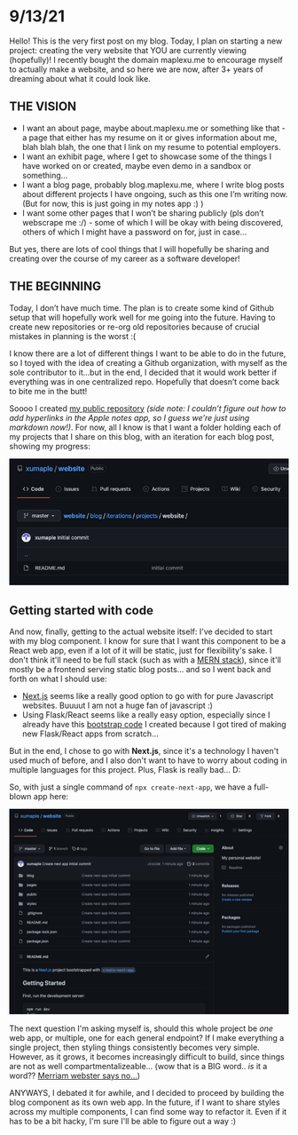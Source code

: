 
# 9/13/21

Hello! This is the very first post on my blog. Today, I plan on starting a new project: creating the very website that YOU are currently viewing (hopefully)! I recently bought the domain maplexu.me to encourage myself to actually make a website, and so here we are now, after 3+ years of dreaming about what it could look like.

## THE VISION

- I want an about page, maybe about.maplexu.me or something like that - a page that either has my resume on it or gives information about me, blah blah blah, the one that I link on my resume to potential employers.
- I want an exhibit page, where I get to showcase some of the things I have worked on or created, maybe even demo in a sandbox or something…
- I want a blog page, probably blog.maplexu.me, where I write blog posts about different projects I have ongoing, such as this one I’m writing now. (But for now, this is just going in my notes app :) )
- I want some other pages that I won’t be sharing publicly (pls don’t webscrape me :/) - some of which I will be okay with being discovered, others of which I might have a password on for, just in case…

But yes, there are lots of cool things that I will hopefully be sharing and creating over the course of my career as a software developer!

## THE BEGINNING

Today, I don’t have much time. The plan is to create some kind of Github setup that will hopefully work well for me going into the future. Having to create new repositories or re-org old repositories because of crucial mistakes in planning is the worst :(

I know there are a lot of different things I want to be able to do in the future, so I toyed with the idea of creating a Github organization, with myself as the sole contributor to it…but in the end, I decided that it would work better if everything was in one centralized repo. Hopefully that doesn’t come back to bite me in the butt!

Soooo I created [my public repository](https://github.com/xumaple/website) *(side note: I couldn’t figure out how to add hyperlinks in the Apple notes app, so I guess we’re just using markdown now!)*. For now, all I know is that I want a folder holding each of my projects that I share on this blog, with an iteration for each blog post, showing my progress:

![new repository](pictures/20210913-1.png)

## Getting started with code

And now, finally, getting to the actual website itself: I've decided to start with my blog component. I know for sure that I want this component to be a React web app, even if a lot of it will be static, just for flexibility's sake. I don't think it'll need to be full stack (such as with a [MERN stack](https://www.kenzie.academy/blog/mean-vs-mern-vs-mevn-stacks-whats-the-difference/)), since it'll mostly be a frontend serving static blog posts... and so I went back and forth on what I should use:

- [Next.js](nextjs.org) seems like a really good option to go with for pure Javascript websites. Buuuut I am not a huge fan of javascript :)
- Using Flask/React seems like a really easy option, especially since I already have this [bootstrap code](https://github.com/xumaple/create-web-app) I created because I got tired of making new Flask/React apps from scratch...

But in the end, I chose to go with **Next.js**, since it's a technology I haven't used much of before, and I also don't want to have to worry about coding in multiple languages for this project. Plus, Flask is really bad... D:

So, with just a single command of ```npx create-next-app```, we have a full-blown app here:

![next app](pictures/20210913-2.png)

The next question I'm asking myself is, should this whole project be *one* web app, or multiple, one for each general endpoint? If I make everything a single project, then styling things consistently becomes very simple. However, as it grows, it becomes increasingly difficult to build, since things are not as well compartmentalizeable... (wow that is a BIG word.. *is* it a word?? [Merriam webster says no...](https://www.merriam-webster.com/dictionary/compartmentalizeable))

ANYWAYS, I debated it for awhile, and I decided to proceed by building the blog component as its own web app. In the future, if I want to share styles across my multiple components, I can find some way to refactor it. Even if it has to be a bit hacky, I'm sure I'll be able to figure out a way :)